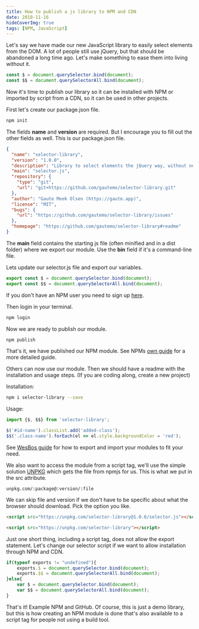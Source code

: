 ```yaml
---
title: How to publish a js library to NPM and CDN
date: 2018-11-16
hideCoverImg: true
tags: [NPM, JavaScript]
---
```


Let's say we have made our new JavaScript library to easily select elements from the DOM. A lot of people still use jQuery, but that should be abandoned a long time ago. Let's make something to ease them into living without it.
```js
const $ = document.querySelector.bind(document);
const $$ = document.querySelectorAll.bind(document);
```

Now it's time to publish our library so it can be installed with NPM or imported by script from a CDN, so it can be used in other projects.

First let's create our package.json file.
```sh
npm init
```
The fields **name** and **version** are required. But I encourage you to fill out the other fields as well. This is our package.json file.
```json
{
  "name": "selector-library",
  "version": "1.0.0",
  "description": "Library to select elements the jQuery way, without needing to import all the jQuery stuff",
  "main": "selector.js",
  "repository": {
    "type": "git",
    "url": "git+https://github.com/gautemo/selector-library.git"
  },
  "author": "Gaute Meek Olsen (https://gaute.app)",
  "license": "MIT",
  "bugs": {
    "url": "https://github.com/gautemo/selector-library/issues"
  },
  "homepage": "https://github.com/gautemo/selector-library#readme"
}
```

The **main** field contains the starting js file (often minified and in a dist folder) where we export our module. Use the **bin** field if it's a command-line file.

Lets update our selector.js file and export our variables.

```js
export const $ = document.querySelector.bind(document);
export const $$ = document.querySelectorAll.bind(document);
```

If you don't have an NPM user you need to sign up [here](https://www.npmjs.com/signup).

Then login in your terminal.
```sh
npm login
```
Now we are ready to publish our module.
```sh
npm publish
```
That's it, we have published our NPM module. See NPMs [own guide](https://docs.npmjs.com/packages-and-modules/contributing-packages-to-the-registry) for a more detailed guide.

Others can now use our module. Then we should have a readme with the installation and usage steps. (If you are coding along, create a new project)

Installation:
```sh
npm i selector-library --save
```
Usage:
```js
import {$, $$} from 'selector-library';

$('#id-name').classList.add('added-class');
$$('.class-name').forEach(el => el.style.backgroundColor = 'red');
```

See [WesBos guide](https://wesbos.com/javascript-modules/) for how to export and import your modules to fit your need.

We also want to access the module from a script tag, we'll use the simple solution [UNPKG](https://unpkg.com/) which gets the file from npmjs for us. This is what we put in the src attribute.

`unpkg.com/:package@:version/:file`

We can skip file and version if we don't have to be specific about what the browser should download. Pick the option you like.

```html
<script src="https://unpkg.com/selector-library@1.0.6/selector.js"></script>
```
```html
<script src="https://unpkg.com/selector-library"></script>
```

Just one short thing, including a script tag, does not allow the export statement. Let's change our selector script if we want to allow installation through NPM and CDN.

```js
if(typeof exports != "undefined"){
    exports.$ = document.querySelector.bind(document);
    exports.$$ = document.querySelectorAll.bind(document);
}else{
    var $ = document.querySelector.bind(document);
    var $$ = document.querySelectorAll.bind(document);
}
```

That's it! Example NPM and GitHub. Of course, this is just a demo library, but this is how creating an NPM module is done that's also available to a script tag for people not using a build tool.